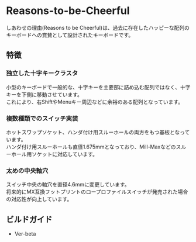 # Reasons-to-be-Cheerful
しあわせの理由(Reasons to be Cheerful)は、過去に存在したハッピーな配列のキーボードへの賞賛として設計されたキーボードです。  

## 特徴
### 独立した十字キークラスタ
小型のキーボードで一般的な、十字キーを主要部に詰め込む配列ではなく、十字キーを下側に移動させています。  
これにより、右ShiftやMenuキー周辺などに余裕のある配列となっています。
### 複数種類でのスイッチ実装
ホットスワップソケット、ハンダ付け用スルーホールの両方をもつ基板となっています。  
ハンダ付け用スルーホールも直径1.675mmとなっており、Mill-Maxなどのスルーホール用ソケットに対応しています。
### 太めの中央軸穴
スイッチ中央の軸穴を直径4.6mmに変更しています。  
将来的にMX互換フットプリントのロープロファイルスイッチが発売された場合の対応性が向上しています。

## ビルドガイド
- Ver-beta
